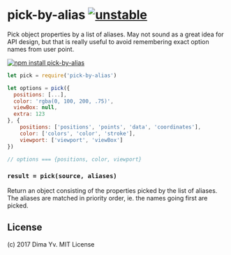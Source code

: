 # pick-by-alias [![unstable](https://img.shields.io/badge/stability-unstable-green.svg)](http://github.com/badges/stability-badges)

Pick object properties by a list of aliases. May not sound as a great idea for API design, but that is really useful to avoid remembering exact option names from user point.

[![npm install pick-by-alias](https://nodei.co/npm/pick-by-alias.png?mini=true)](https://npmjs.org/package/pick-by-alias/)

```js
let pick = require('pick-by-alias')

let options = pick({
  positions: [...],
  color: 'rgba(0, 100, 200, .75)',
  viewBox: null,
  extra: 123
}, {
	positions: ['positions', 'points', 'data', 'coordinates'],
	color: ['colors', 'color', 'stroke'],
	viewport: ['viewport', 'viewBox']
})

// options === {positions, color, viewport}
```

### `result = pick(source, aliases)`

Return an object consisting of the properties picked by the list of aliases. The aliases are matched in priority order, ie. the names going first are picked.

## License

(c) 2017 Dima Yv. MIT License
